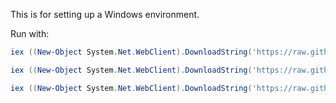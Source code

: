 This is for setting up a Windows environment.

Run with:

```powershell
iex ((New-Object System.Net.WebClient).DownloadString('https://raw.githubusercontent.com/xoapit/system-init/master/windows/setup.ps1'))
```

```powershell
iex ((New-Object System.Net.WebClient).DownloadString('https://raw.githubusercontent.com/xoapit/system-init/master/windows/setup2.ps1'))
```

```powershell
iex ((New-Object System.Net.WebClient).DownloadString('https://raw.githubusercontent.com/xoapit/system-init/master/windows/setup3.ps1'))
```